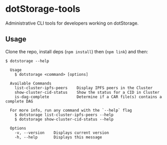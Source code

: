 # dotStorage-tools

Administrative CLI tools for developers working on dotStorage.

## Usage

Clone the repo, install deps (`npm install`) then (`npm link`) and then:

```console
$ dotstorage --help

  Usage
    $ dotstorage <command> [options]

  Available Commands
    list-cluster-ipfs-peers    Display IPFS peers in the Cluster
    show-cluster-cid-status    Show the status for a CID in Cluster
    is-dag-complete            Determine if a CAR file(s) contains a complete DAG

  For more info, run any command with the `--help` flag
    $ dotstorage list-cluster-ipfs-peers --help
    $ dotstorage show-cluster-cid-status --help

  Options
    -v, --version    Displays current version
    -h, --help       Displays this message
```
